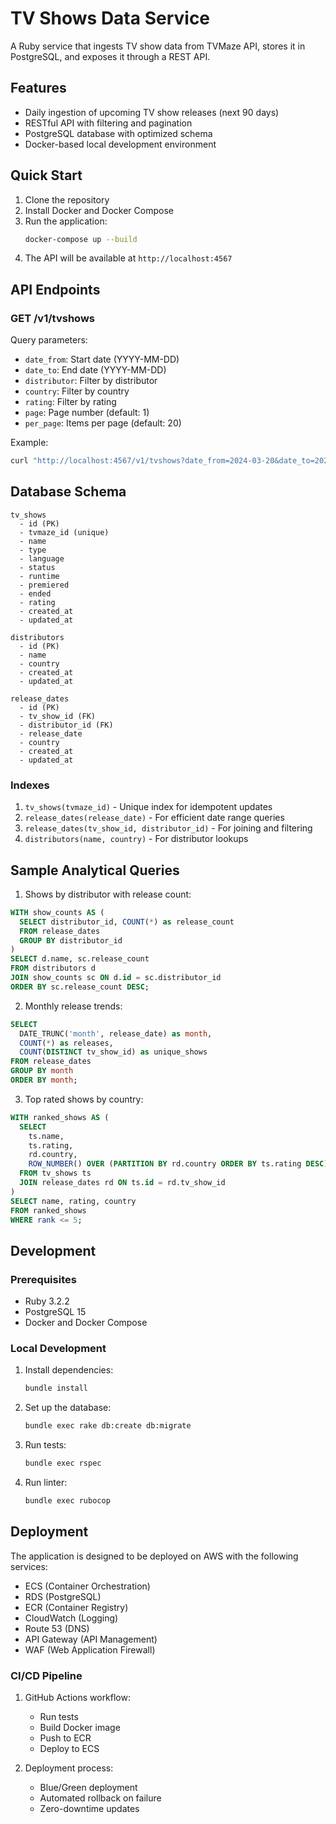 # TV Shows Data Service

A Ruby service that ingests TV show data from TVMaze API, stores it in PostgreSQL, and exposes it through a REST API.

## Features

- Daily ingestion of upcoming TV show releases (next 90 days)
- RESTful API with filtering and pagination
- PostgreSQL database with optimized schema
- Docker-based local development environment

## Quick Start

1. Clone the repository
2. Install Docker and Docker Compose
3. Run the application:
   ```bash
   docker-compose up --build
   ```
4. The API will be available at `http://localhost:4567`

## API Endpoints

### GET /v1/tvshows

Query parameters:
- `date_from`: Start date (YYYY-MM-DD)
- `date_to`: End date (YYYY-MM-DD)
- `distributor`: Filter by distributor
- `country`: Filter by country
- `rating`: Filter by rating
- `page`: Page number (default: 1)
- `per_page`: Items per page (default: 20)

Example:
```bash
curl "http://localhost:4567/v1/tvshows?date_from=2024-03-20&date_to=2024-04-20&country=US"
```

## Database Schema

```
tv_shows
  - id (PK)
  - tvmaze_id (unique)
  - name
  - type
  - language
  - status
  - runtime
  - premiered
  - ended
  - rating
  - created_at
  - updated_at

distributors
  - id (PK)
  - name
  - country
  - created_at
  - updated_at

release_dates
  - id (PK)
  - tv_show_id (FK)
  - distributor_id (FK)
  - release_date
  - country
  - created_at
  - updated_at
```

### Indexes

1. `tv_shows(tvmaze_id)` - Unique index for idempotent updates
2. `release_dates(release_date)` - For efficient date range queries
3. `release_dates(tv_show_id, distributor_id)` - For joining and filtering
4. `distributors(name, country)` - For distributor lookups

## Sample Analytical Queries

1. Shows by distributor with release count:
```sql
WITH show_counts AS (
  SELECT distributor_id, COUNT(*) as release_count
  FROM release_dates
  GROUP BY distributor_id
)
SELECT d.name, sc.release_count
FROM distributors d
JOIN show_counts sc ON d.id = sc.distributor_id
ORDER BY sc.release_count DESC;
```

2. Monthly release trends:
```sql
SELECT
  DATE_TRUNC('month', release_date) as month,
  COUNT(*) as releases,
  COUNT(DISTINCT tv_show_id) as unique_shows
FROM release_dates
GROUP BY month
ORDER BY month;
```

3. Top rated shows by country:
```sql
WITH ranked_shows AS (
  SELECT
    ts.name,
    ts.rating,
    rd.country,
    ROW_NUMBER() OVER (PARTITION BY rd.country ORDER BY ts.rating DESC) as rank
  FROM tv_shows ts
  JOIN release_dates rd ON ts.id = rd.tv_show_id
)
SELECT name, rating, country
FROM ranked_shows
WHERE rank <= 5;
```

## Development

### Prerequisites

- Ruby 3.2.2
- PostgreSQL 15
- Docker and Docker Compose

### Local Development

1. Install dependencies:
   ```bash
   bundle install
   ```

2. Set up the database:
   ```bash
   bundle exec rake db:create db:migrate
   ```

3. Run tests:
   ```bash
   bundle exec rspec
   ```

4. Run linter:
   ```bash
   bundle exec rubocop
   ```

## Deployment

The application is designed to be deployed on AWS with the following services:

- ECS (Container Orchestration)
- RDS (PostgreSQL)
- ECR (Container Registry)
- CloudWatch (Logging)
- Route 53 (DNS)
- API Gateway (API Management)
- WAF (Web Application Firewall)

### CI/CD Pipeline

1. GitHub Actions workflow:
   - Run tests
   - Build Docker image
   - Push to ECR
   - Deploy to ECS

2. Deployment process:
   - Blue/Green deployment
   - Automated rollback on failure
   - Zero-downtime updates
